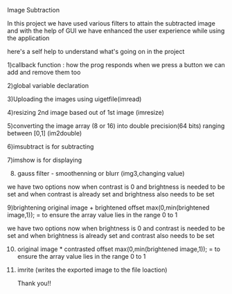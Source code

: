 Image Subtraction 

In this project we have used various filters to attain the subtracted image and with the help of GUI we have enhanced the user experience while using the application 

here's a self help to understand what's going on in the project 

1)callback function : how the prog responds when we press a button 
                      we can add and remove them too

2)global variable declaration

3)Uploading the images using uigetfile(imread)

4)resizing 2nd image based out of 1st image (imresize)

5)converting the image array (8 or 16) into double precision(64 bits) ranging between  [0,1] (im2double)

6)imsubtract is for subtracting

7)imshow is for displaying 

8) gauss filter - smoothenning or blurr
   (img3,changing value)

we have two options now when contrast is 0 and brightness is needed to be set and when contrast is already set 
and brightness also needs to be set 

9)brightening
   original image + brightened offset 
   max(0,min(brightened image,1)); = to ensure the array value lies in the range 0 to 1 
  
we have two options now when brightness is 0 and contrast is needed to be set and when brightness is already set 
and contrast  also needs to be set 


10) original image * contrasted offset 
    max(0,min(brightened image,1)); = to ensure the array value lies in the range 0 to 1 
  
11) imrite (writes the exported image to the file loaction)

    Thank you!!

